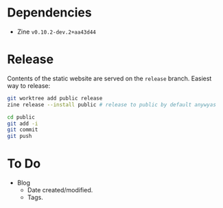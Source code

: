# Dependencies
- Zine `v0.10.2-dev.2+aa43d44`

# Release
Contents of the static website are served on the `release` branch.
Easiest way to release:
```sh
git worktree add public release
zine release --install public # release to public by default anywyas
```
```sh
cd public
git add -i
git commit
git push

```

# To Do
- Blog
  - Date created/modified. 
  - Tags.
